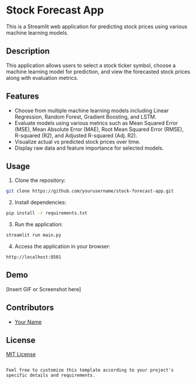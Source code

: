 # Stock Forecast App

This is a Streamlit web application for predicting stock prices using various machine learning models.

## Description

This application allows users to select a stock ticker symbol, choose a machine learning model for prediction, and view the forecasted stock prices along with evaluation metrics.

## Features

- Choose from multiple machine learning models including Linear Regression, Random Forest, Gradient Boosting, and LSTM.
- Evaluate models using various metrics such as Mean Squared Error (MSE), Mean Absolute Error (MAE), Root Mean Squared Error (RMSE), R-squared (R2), and Adjusted R-squared (Adj. R2).
- Visualize actual vs predicted stock prices over time.
- Display raw data and feature importance for selected models.

## Usage

1. Clone the repository:

```bash
git clone https://github.com/yourusername/stock-forecast-app.git
```

2. Install dependencies:

```bash
pip install -r requirements.txt
```

3. Run the application:

```bash
streamlit run main.py
```

4. Access the application in your browser:

```
http://localhost:8501
```

## Demo

[Insert GIF or Screenshot here]

## Contributors

- [Your Name](https://github.com/yourusername)

## License

[MIT License](LICENSE)
```

Feel free to customize this template according to your project's specific details and requirements.

